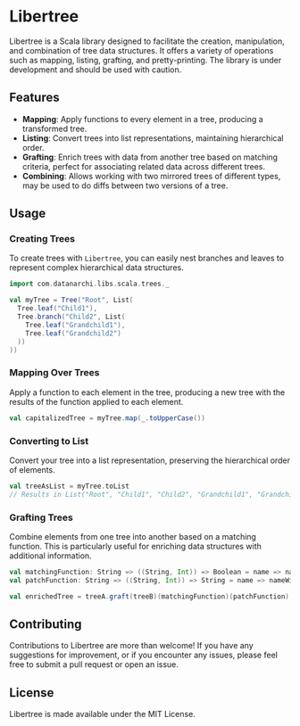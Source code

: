 # Libertree

Libertree is a Scala library designed to facilitate the creation, manipulation, and combination of tree data structures. It offers a variety of operations such as mapping, listing, grafting, and pretty-printing.
The library is under development and should be used with caution.

## Features
- **Mapping**: Apply functions to every element in a tree, producing a transformed tree.
- **Listing**: Convert trees into list representations, maintaining hierarchical order.
- **Grafting**: Enrich trees with data from another tree based on matching criteria, perfect for associating related data across different trees.
- **Combining**: Allows working with two mirrored trees of different types, may be used to do diffs between two versions of a tree.


## Usage

### Creating Trees

To create trees with `Libertree`, you can easily nest branches and leaves to represent complex hierarchical data structures.

```scala
import com.datanarchi.libs.scala.trees._

val myTree = Tree("Root", List(
  Tree.leaf("Child1"),
  Tree.branch("Child2", List(
    Tree.leaf("Grandchild1"),
    Tree.leaf("Grandchild2")
  ))
))
```
### Mapping Over Trees
Apply a function to each element in the tree, producing a new tree with the results of the function applied to each element.
```scala
val capitalizedTree = myTree.map(_.toUpperCase())
```
### Converting to List
Convert your tree into a list representation, preserving the hierarchical order of elements.

```scala
val treeAsList = myTree.toList
// Results in List("Root", "Child1", "Child2", "Grandchild1", "Grandchild2")
```
### Grafting Trees
Combine elements from one tree into another based on a matching function. This is particularly useful for enriching data structures with additional information.
```scala
val matchingFunction: String => ((String, Int)) => Boolean = name => nameWithPop => name == nameWithPop._1
val patchFunction: String => ((String, Int)) => String = name => nameWithPop => s"$name (${nameWithPop._2} inhabitants)"

val enrichedTree = treeA.graft(treeB)(matchingFunction)(patchFunction)
```
## Contributing

Contributions to Libertree are more than welcome! If you have any suggestions for improvement, or if you encounter any issues, please feel free to submit a pull request or open an issue.

## License
Libertree is made available under the MIT License.
